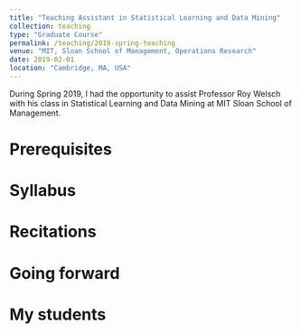 ```yaml
---
title: "Teaching Assistant in Statistical Learning and Data Mining"
collection: teaching
type: "Graduate Course"
permalink: /teaching/2019-spring-teaching
venue: "MIT, Sloan School of Management, Operations Research"
date: 2019-02-01
location: "Cambridge, MA, USA"
---
```


During Spring 2019, I had the opportunity to assist Professor Roy Welsch with his class in Statistical Learning and Data Mining at MIT Sloan School of Management.

Prerequisites 
======

Syllabus
======

Recitations
======

Going forward
======

My students
======
